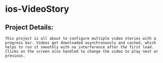 # ios-VideoStory

## Project Details:

    This project is all about to configure multiple video stories with a progress bar. Videos get downloaded asynchronously and cached, which helps to run it smoothly with no interference after the first load. Clicks on the screen also handled to change the video to play next or previous.


